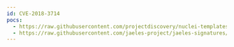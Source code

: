 ```yaml
---
id: CVE-2018-3714
pocs:
  - https://raw.githubusercontent.com/projectdiscovery/nuclei-templates/master/cves/2018/CVE-2018-3714.yaml
  - https://raw.githubusercontent.com/jaeles-project/jaeles-signatures/master/cves/nodejs-path-traversal-cve-2018-3714.yaml
---
```

